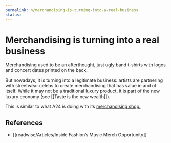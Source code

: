 ```yaml
---
permalink: n/merchandising-is-turning-into-a-real-business
status: 
---
```

# Merchandising is turning into a real business

Merchandising used to be an afterthought, just ugly band t-shirts with logos and concert dates printed on the back.

But nowadays, it is turning into a legitimate business: artists are partnering with streetwear celebs to create merchandising that has value in and of itself. While it may not be a traditional luxury product, it is part of the new luxury economy (see [[Taste is the new wealth]]).

This is similar to what A24 is doing with its [merchandising shop.](https://shop.a24films.com/)

## References

- [[readwise/Articles/Inside Fashion’s Music Merch Opportunity]]
